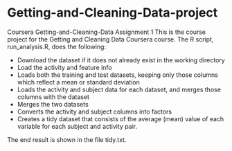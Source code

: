 # Getting-and-Cleaning-Data-project
Coursera Getting-and-Cleaning-Data Assignment 1
This is the course project for the Getting and Cleaning Data Coursera course. The R script, run_analysis.R, does the following:

* Download the dataset if it does not already exist in the working directory
* Load the activity and feature info
* Loads both the training and test datasets, keeping only those columns which reflect a mean or standard deviation
* Loads the activity and subject data for each dataset, and merges those columns with the dataset
* Merges the two datasets
* Converts the activity and subject columns into factors
* Creates a tidy dataset that consists of the average (mean) value of each variable for each subject and activity pair.

The end result is shown in the file tidy.txt.
